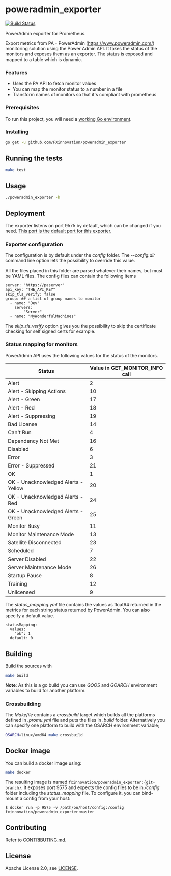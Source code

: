 # poweradmin_exporter
[![Build Status](https://travis-ci.org/FXinnovation/poweradmin_exporter.svg?branch=master)](https://travis-ci.org/FXinnovation/poweradmin_exporter)


PowerAdmin exporter for Prometheus.

Export metrics from PA - PowerAdmin (https://www.poweradmin.com/) monitoring solution using the Power Admin API.
It takes the status of the monitors and exposes them as an exporter. The status is exposed and mapped to a table which is dynamic.
### Features
- Uses the PA API to fetch monitor values
- You can map the monitor status to a number in a file
- Transform names of monitors so that it's compliant with prometheus
### Prerequisites

To run this project, you will need a [working Go environment](https://golang.org/doc/install).

### Installing

```bash
go get -u github.com/FXinnovation/poweradmin_exporter
```

## Running the tests

```bash
make test
```

## Usage

```bash
./poweradmin_exporter -h
```

## Deployment

The exporter listens on port 9575 by default, which can be changed if you need.
[This port is the default port for this exporter.](https://github.com/prometheus/prometheus/wiki/Default-port-allocations)

### Exporter configuration
The configuration is by default under the *config* folder. The *--config.dir* command line option lets the possibility to override this value.

All the files placed in this folder are parsed whatever their names, but must be YAML files.
The config files can contain the following items
```
server: "https://paserver"
api_key: "THE_API_KEY"
skip_tls_verify: false
group: ## a list of group names to monitor
  - name: "Dev"
    servers:
      - "Server"
  - name: "MyWonderfulMachines"
```
The _skip_tls_verify_ option gives you the possibility to skip the certificate checking for self signed certs for example.
### Status mapping for monitors
PowerAdmin API uses the following values for the status of the monitors.

Status|Value in GET_MONITOR_INFO call
------|-----
Alert|2
Alert - Skipping Actions|10
Alert - Green|17
Alert - Red|18
Alert - Suppressing|19
Bad License|14
Can't Run|4
Dependency Not Met|16
Disabled|6
Error|3
Error - Suppressed|21
OK|1
OK - Unacknowledged Alerts - Yellow|20
OK - Unacknowledged Alerts - Red|24
OK - Unacknowledged Alerts - Green|25
Monitor Busy|11
Monitor Maintenance Mode|13
Satellite Disconnected|23
Scheduled|7
Server Disabled|22
Server Maintenance Mode|26
Startup Pause|8
Training|12
Unlicensed|9
 	

The _status_mapping.yml_ file contains the values as float64 returned in the metrics for each string status returned by PowerAdmin. You can also specify a default value.
```
statusMapping:
  values:
    "ok": 1
  default: 0

```


## Building
Build the sources with 
```bash
make build
```
**Note**: As this is a go build you can use _GOOS_ and _GOARCH_ environment variables to build for another platform.
### Crossbuilding
The _Makefile_ contains a _crossbuild_ target which builds all the platforms defined in _.promu.yml_ file and puts the files in _.build_ folder. Alternatively you can specify one platform to build with the OSARCH environment variable;
```bash
OSARCH=linux/amd64 make crossbuild
```
## Docker image

You can build a docker image using:
```bash
make docker
```
The resulting image is named `fxinnovation/poweradmin_exporter:{git-branch}`.
It exposes port 9575 and expects the config files to be in */config* folder including the _status_mapping_ file. To configure it, you can bind-mount a config from your host: 
```
$ docker run -p 9575 -v /path/on/host/config:/config fxinnovation/poweradmin_exporter:master
```


## Contributing

Refer to [CONTRIBUTING.md](https://github.com/FXinnovation/poweradmin_exporter/blob/master/CONTRIBUTING.md).

## License

Apache License 2.0, see [LICENSE](https://github.com/FXinnovation/poweradmin_exporter/blob/master/LICENSE).
